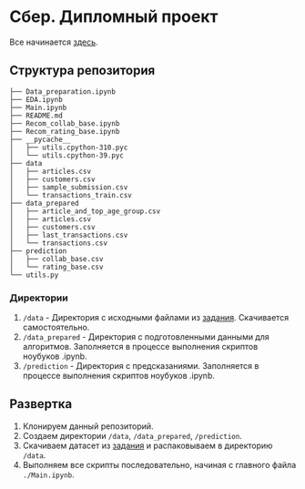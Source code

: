 # Сбер. Дипломный проект

Все начинается [здесь](https://github.com/manulovich/sber-graduate-work/blob/main/Main.ipynb).

## Структура репозитория
```
├── Data_preparation.ipynb
├── EDA.ipynb
├── Main.ipynb
├── README.md
├── Recom_collab_base.ipynb
├── Recom_rating_base.ipynb
├── __pycache__
│   ├── utils.cpython-310.pyc
│   └── utils.cpython-39.pyc
├── data
│   ├── articles.csv
│   ├── customers.csv
│   ├── sample_submission.csv
│   └── transactions_train.csv
├── data_prepared
│   ├── article_and_top_age_group.csv
│   ├── articles.csv
│   ├── customers.csv
│   ├── last_transactions.csv
│   └── transactions.csv
├── prediction
│   ├── collab_base.csv
│   └── rating_base.csv
└── utils.py
```

### Директории
1. `/data` - Директория с исходными файлами из [задания](https://www.kaggle.com/competitions/h-and-m-personalized-fashion-recommendations/overview). Скачивается самостоятельно.
2. `/data_prepared` - Директория с подготовленными данными для алгоритмов. Заполняется в процессе выполнения скриптов ноубуков .ipynb.
3. `/prediction` - Директория с предсказаниями. Заполняется в процессе выполнения скриптов ноубуков .ipynb.

## Развертка
1. Клонируем данный репозиторий.
2. Создаем директории `/data`, `/data_prepared`, `/prediction`.
3. Скачиваем датасет из [задания](https://www.kaggle.com/competitions/h-and-m-personalized-fashion-recommendations/overview) и распаковываем в директорию `/data`.
4. Выполняем все скрипты последовательно, начиная с главного файла `./Main.ipynb`.